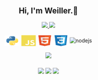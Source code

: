 ###

<div>
  <h2 align="center">Hi, I'm Weiller.</a>🖖</h2>
</div>

<div align="center">
  <a href="https://github.com/weillercarvalho">
    <img height="150em" src="https://github-readme-stats.vercel.app/api?username=weillercarvalho&count_private=true&include_all_commits=true&show_icons=true&theme=onedark&hide_border=false&show_owner=true"/>
    <img height="150em" src="https://github-readme-stats.vercel.app/api/top-langs/?username=weillercarvalho&theme=onedark&hide_border=false&&layout=compact"/>
  </a>
</div>

<div align="center" valign="top"><br>
  <img align="center" alt="Python" height="30" width="40" src="https://raw.githubusercontent.com/devicons/devicon/master/icons/python/python-original.svg">
  <img align="center" alt="Js" height="30" width="40" src="https://raw.githubusercontent.com/devicons/devicon/master/icons/javascript/javascript-plain.svg">
  <img align="center" alt="HTML" height="30" width="40" src="https://raw.githubusercontent.com/devicons/devicon/master/icons/html5/html5-original.svg">
  <img align="center" alt="CSS" height="30" width="40" src="https://raw.githubusercontent.com/devicons/devicon/master/icons/css3/css3-original.svg">
  <img align="center" alt="nodejs" height="30" width="40" src="https://cdn.worldvectorlogo.com/logos/nodejs-icon.svg">
</div><br>

<div align="center">
  <img src="https://profile-counter.glitch.me/weillercarvalho/count.svg?"  />
</div>

###

<div align="center">
  
  <a href="https://linktr.ee/weillercarvalho" target="_blank"><img src="https://img.shields.io/badge/-LINKTREE-brightgreen"></a>
  <a href="https://www.linkedin.com/in/weillercarvalho/" target="_blank"><img src="https://img.shields.io/badge/-LINKEDIN-blue"></a>
  <a href="https://weillercarvalho.com/" target="_blank"><img src="https://img.shields.io/badge/-WEBSITE-lightgrey"></a> 
</div>



<div align="center">
